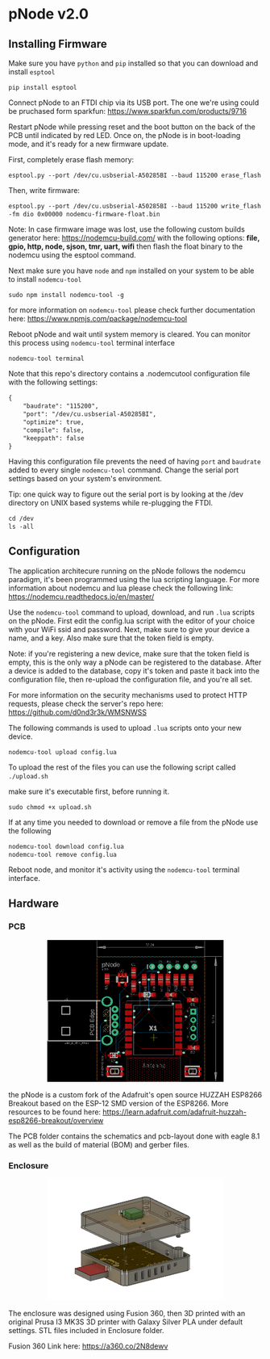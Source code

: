 # pNode v2.0
## Installing Firmware
Make sure you have ```python``` and ```pip``` installed so that you can download and install ```esptool```
```
pip install esptool
```
Connect pNode to an FTDI chip via its USB port. The one we're using could be pruchased form sparkfun: https://www.sparkfun.com/products/9716

Restart pNode while pressing reset and the boot button on the back of the PCB until indicated by red LED. Once on, the pNode is in boot-loading mode, and it's ready for a new firmware update.

First, completely erase flash memory:
```
esptool.py --port /dev/cu.usbserial-A50285BI --baud 115200 erase_flash
```

Then, write firmware:

```
esptool.py --port /dev/cu.usbserial-A50285BI --baud 115200 write_flash -fm dio 0x00000 nodemcu-firmware-float.bin
```

Note: In case firmware image was lost, use the following custom builds generator here: https://nodemcu-build.com/ with the following options: **file, gpio, http, node, sjson, tmr, uart, wifi**
then flash the float binary to the nodemcu using the esptool command.

Next make sure you have ```node``` and ```npm``` installed on your system to be able to install ```nodemcu-tool```

```
sudo npm install nodemcu-tool -g
```

for more information on ```nodemcu-tool``` please check further documentation here: https://www.npmjs.com/package/nodemcu-tool

Reboot pNode and wait until system memory is cleared. You can monitor this process using ```nodemcu-tool``` terminal interface

```
nodemcu-tool terminal
```

Note that this repo's directory contains a .nodemcutool configuration file with the following settings:

```
{
    "baudrate": "115200",
    "port": "/dev/cu.usbserial-A50285BI",
    "optimize": true,
    "compile": false,
    "keeppath": false
}
```

Having this configuration file prevents the need of having ```port``` and ```baudrate``` added to every single ```nodemcu-tool``` command. Change the serial port settings based on your system's environment.

Tip: one quick way to figure out the serial port is by looking at the /dev directory on UNIX based systems while re-plugging the FTDI.

```
cd /dev
ls -all
```

## Configuration

The application architecure running on the pNode follows the nodemcu paradigm, it's been programmed using the lua scripting language. For more information about nodemcu and lua please check the following link: https://nodemcu.readthedocs.io/en/master/

Use the ```nodemcu-tool``` command to upload, download, and run ```.lua``` scripts on the pNode. First edit the config.lua script with the editor of your choice with your WiFi ssid and password. Next, make sure to give your device a name, and a key. Also make sure that the token field is empty.

Note: if you're registering a new device, make sure that the token field is empty, this is the only way a pNode can be registered to the database. After a device is added to the database, copy it's token and paste it back into the configuration file, then re-upload the configuration file, and you're all set.

For more information on the security mechanisms used to protect HTTP requests, please check the server's repo here: https://github.com/d0nd3r3k/WMSNWSS

The following commands is used to upload ```.lua``` scripts onto your new device.

```
nodemcu-tool upload config.lua
```

To upload the rest of the files you can use the following script called ```./upload.sh```

make sure it's executable first, before running it.
```
sudo chmod +x upload.sh
```
If at any time you needed to download or remove a file from the pNode use the following

```
nodemcu-tool download config.lua
nodemcu-tool remove config.lua
```

Reboot node, and monitor it's activity using the ```nodemcu-tool``` terminal interface.

## Hardware

### PCB

<p align="center">
  <img src="images/pNode-board.png" width="350" title="pNode Board - Eagle CAD 8.1">
</p>

the pNode is a custom fork of the Adafruit's open source HUZZAH ESP8266 Breakout based on the ESP-12 SMD version of the ESP8266. More resources to be found here: https://learn.adafruit.com/adafruit-huzzah-esp8266-breakout/overview

The PCB folder contains the schematics and pcb-layout done with eagle 8.1 as well as the build of material (BOM) and gerber files.

### Enclosure

<p align="center">
  <img src="images/pNode-Enclosure.png" width="350" title="pNode Enclosure - Fusion 360">
</p>

The enclosure was designed using Fusion 360, then 3D printed with an original Prusa I3
MK3S 3D printer with  Galaxy Silver PLA under default settings. STL files included in Enclosure folder.

Fusion 360 Link here: https://a360.co/2N8dewv
